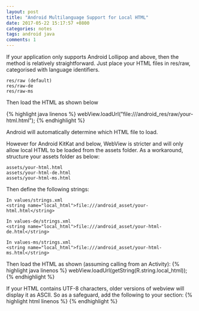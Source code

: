 ```yaml
---
layout: post
title: "Android Multilanguage Support for Local HTML"
date: 2017-05-22 15:17:57 +0800
categories: notes 
tags: android java
comments: 1
---
```


If your application only supports Android Lollipop and above, then the method is relatively straightforward. Just place your HTML files in res/raw, categorised with language identifiers.

```
res/raw (default)
res/raw-de
res/raw-ms
```

Then load the HTML as shown below

{% highlight java linenos %}
webView.loadUrl("file:///android_res/raw/your-html.html");
{% endhighlight %}

Android will automatically determine which HTML file to load.

However for Android KitKat and below, WebView is stricter and will only allow local HTML to be loaded from the assets folder. As a workaround, structure your assets folder as below:

```
assets/your-html.html
assets/your-html-de.html
assets/your-html-ms.html
```

Then define the following strings:
```
In values/strings.xml
<string name="local_html">file:///android_asset/your-html.html</string>

In values-de/strings.xml
<string name="local_html">file:///android_asset/your-html-de.html</string>

In values-ms/strings.xml
<string name="local_html">file:///android_asset/your-html-ms.html</string>
```

Then load the HTML as shown (assuming calling from an Activity):
{% highlight java linenos %}
webView.loadUrl(getString(R.string.local_html));
{% endhighlight %}

If your HTML contains UTF-8 characters, older versions of webview will display it as ASCII. So as a safeguard, add the following to your <head> section:
{% highlight html linenos %}
<meta http-equiv="content-type" content="text/html; charset=UTF-8">
{% endhighlight %}
